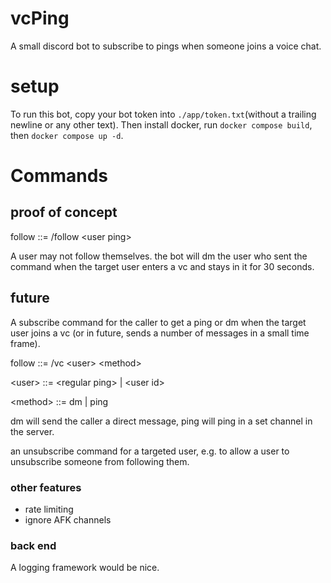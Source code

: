 # vcPing
A small discord bot to subscribe to pings when someone joins a voice chat.

# setup

To run this bot, copy your bot token into `./app/token.txt`(without a trailing newline or any other text).  Then install docker, run `docker compose build`, then `docker compose up -d`.  

# Commands

## proof of concept

follow ::= /follow \<user ping\>

A user may not follow themselves.  the bot will dm the user who sent the command when the target user enters a vc and stays in it for 30 seconds.  

## future

A subscribe command for the caller to get a ping or dm when the target user joins a vc (or in future, sends a number of messages in a small time frame).

follow ::= /vc \<user\> \<method\>

\<user\> ::= \<regular ping\> | \<user id\>

\<method\> ::= dm | ping

dm will send the caller a direct message, ping will ping in a set channel in the server.  

an unsubscribe command for a targeted user, e.g. to allow a user to unsubscribe someone from following them.  

### other features

- rate limiting
- ignore AFK channels

### back end

A logging framework would be nice.  
